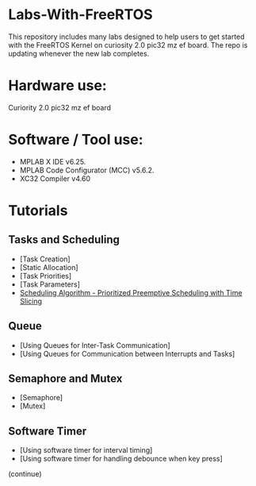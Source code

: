 # Labs-With-FreeRTOS
This repository includes many labs designed to help users to get
started with the FreeRTOS Kernel on curiosity 2.0 pic32 mz ef board. The repo 
is updating whenever the new  lab completes.

# Hardware use:
Curiority 2.0 pic32 mz ef board
# Software / Tool use:
* MPLAB X IDE v6.25.
* MPLAB Code Configurator (MCC) v5.6.2.
* XC32 Compiler v4.60
  
# Tutorials
## Tasks and Scheduling
* [Task Creation]
* [Static Allocation]
* [Task Priorities]
* [Task Parameters]
* [Scheduling Algorithm - Prioritized Preemptive Scheduling with Time Slicing](docs/tutorial_6/README.md)

## Queue
* [Using Queues for Inter-Task Communication]
* [Using Queues for Communication between Interrupts and Tasks]

## Semaphore and Mutex
* [Semaphore]
* [Mutex]

## Software Timer
* [Using software timer for interval timing]
* [Using software timer for handling debounce when key press]

(continue)
